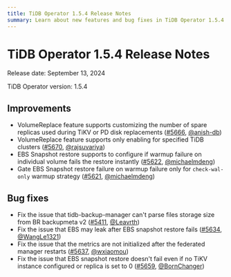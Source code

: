 ```yaml
---
title: TiDB Operator 1.5.4 Release Notes
summary: Learn about new features and bug fixes in TiDB Operator 1.5.4.
---
```


# TiDB Operator 1.5.4 Release Notes

Release date: September 13, 2024

TiDB Operator version: 1.5.4

## Improvements

- VolumeReplace feature supports customizing the number of spare replicas used during TiKV or PD disk replacements ([#5666](https://github.com/pingcap/tidb-operator/pull/5666), [@anish-db](https://github.com/anish-db))
- VolumeReplace feature supports only enabling for specified TiDB clusters ([#5670](https://github.com/pingcap/tidb-operator/pull/5670), [@rajsuvariya](https://github.com/rajsuvariya))
- EBS Snapshot restore supports to configure if warmup failure on individual volume fails the restore instantly ([#5622](https://github.com/pingcap/tidb-operator/pull/5622), [@michaelmdeng](https://github.com/michaelmdeng))
- Gate EBS Snapshot restore failure on warmup failure only for `check-wal-only` warmup strategy ([#5621](https://github.com/pingcap/tidb-operator/pull/5621), [@michaelmdeng](https://github.com/michaelmdeng))

## Bug fixes

- Fix the issue that tidb-backup-manager can't parse files storage size from BR backupmeta v2 ([#5411](https://github.com/pingcap/tidb-operator/pull/5411), [@Leavrth](https://github.com/Leavrth))
- Fix the issue that EBS may leak after EBS snapshot restore fails ([#5634](https://github.com/pingcap/tidb-operator/pull/5634), [@WangLe1321](https://github.com/WangLe1321))
- Fix the issue that the metrics are not initialized after the federated manager restarts ([#5637](https://github.com/pingcap/tidb-operator/pull/5637), [@wxiaomou](https://github.com/wxiaomou))
- Fix the issue that EBS snapshot restore doesn't fail even if no TiKV instance configured or replica is set to 0 ([#5659](https://github.com/pingcap/tidb-operator/pull/5659), [@BornChanger](https://github.com/BornChanger))
